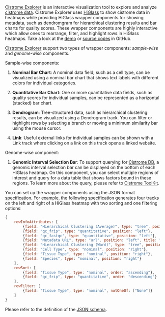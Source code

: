 [Cistrome Explorer](http://cisvis.gehlenborglab.org) is an interactive visualization tool to explore and analyze [cistrome data](http://cistrome.org/db/#/).
Cistrome Explorer uses [HiGlass](https://higlass.io) to show cistrome data in heatmaps while providing HiGlass wrapper components for showing metadata, such as dendromgram for hierarchical clustering results and bar charts for quality scores. These wrapper components are highly interactive which allow ones to rearrange, filter, and highlight rows in HiGlass heatmaps. Take a look at the [demo](http://cisvis.gehlenborglab.org) or [source codes](https://github.com/hms-dbmi/cistrome-explorer) in GitHub.

[Cistrome Explorer](http://cisvis.gehlenborglab.org) support two types of wrapper components: *sample-wise* and *genome-wise* components.

Sample-wise components: 

1. **Nominal Bar Chart**: A nominal data field, such as a cell type, can be visualized using a nominal bar chart that shows text labels with different colors for individual categories.
1. **Quantitative Bar Chart**: One or more quantitative data fields, such as quality scores for individual samples, can be represented as a horizontal (stacked) bar chart.
1. **Dendrogram**: Tree-structured data, such as hierarchical clustering results, can be visualized using a Dendrogram track. You can filter or highlight rows by selecting a branch or moving a minimum similarity bar using the mouse cursor.

1. **Link**: Useful external links for individual samples can be shown with a Link track where clicking on a link on this track opens a linked website.

Genome-wise component: 

1. **Genomic Interval Selection Bar**: To support querying for [Cistrome DB](http://cistrome.org/db/#/), a genomic interval selection bar can be displayed on the bottom of each HiGlass heatmap. On this component, you can select multiple regions of interest and query for a data table that shows factors bound in these regions. To learn more about the query, please refer to [Cistrome ToolKit](http://dbtoolkit.cistrome.org).

You can set up the wrapper components using the JSON format specification. 
For example, the following specification generates four tracks on the left and right of a HiGlass heatmap with two sorting and one filtering options:

```javascript
{
    rowInfoAttributes: [
        {field: "Hierarchical Clustering (Average)", type: "tree", position: "left"},
        {field: "qc_frip", type: "quantitative", position: "left"},
        {field: "qc_fastqc", type: "quantitative", position: "left"},
        {field: "Metadata URL", type: "url", position: "left", title: "cid"},
        {field: "Hierarchical Clustering (Ward)", type: "tree", position: "right"},
        {field: "Cell Type", type: "nominal", position: "right"},
        {field: "Tissue Type", type: "nominal", position: "right"},
        {field: "Species", type: "nominal", position: "right"}
    ],
    rowSort: [
        {field: "Tissue Type", type: "nominal", order: "ascending"},
        {field: "qc_frip", type: "quantitative", order: "descending"}
    ],
    rowFilter: [
        {field: "Tissue Type", type: "nominal", notOneOf: ["None"]}
    ]
}
```



Please refer to the definition of the [JSON schema](https://github.com/hms-dbmi/cistrome-explorer/blob/e1f9d2e83fa7af684f6cb827b8f7aae92a6f6b8a/src/utils/options.js#L9).